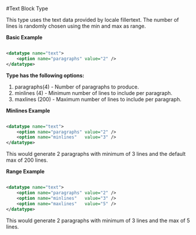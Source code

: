 #Text Block Type

This type uses the text data provided by locale fillertext. The number of lines is randomly chosen using the min and max as range.

**Basic Example**

```xml

<datatype name="text">
    <option name="paragraphs" value="2" />
</datatype>

```

**Type has the following options:**

1. paragraphs(4)    - Number of paragraphs to produce.
2. minlines  (4)    - Minimum number of lines to include per paragraph.
3. maxlines  (200)  - Maximum number of lines to include per paragraph.


**Minlines Example**

```xml

<datatype name="text">
    <option name="paragraphs" value="2" />
    <option name="minlines"   value="3" />
</datatype>

```

This would generate 2 paragraphs with minimum of 3 lines and the default max of 200 lines.


**Range Example**

```xml

<datatype name="text">
    <option name="paragraphs" value="2" />
    <option name="minlines"   value="3" />
    <option name="maxlines"   value="5" />
</datatype>

```

This would generate 2 paragraphs with minimum of 3 lines and the max of 5 lines.

